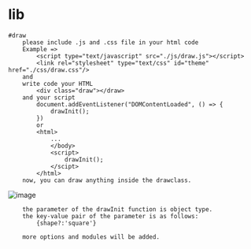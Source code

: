 # lib
	#draw
		please include .js and .css file in your html code
		Example =>
			<script type="text/javascript" src="./js/draw.js"></script>
			<link rel="stylesheet" type="text/css" id="theme" href="./css/draw.css"/>
		and
		write code your HTML
			<div class="draw"></draw>
		and your script
			document.addEventListener("DOMContentLoaded", () => {
				drawInit();
			})
			or
			<html>			
				...
				</body>
				<script>
					drawInit();
				</scipt>
			</html>
		now, you can draw anything inside the drawclass.
![image](https://user-images.githubusercontent.com/48266115/180958987-d2364c5e-b890-402a-b5e7-66c3d0224674.png)
<br>
	
		the parameter of the drawInit function is object type.
		the key-value pair of the parameter is as follows:
			{shape?:'square'}

		more options and modules will be added.

			
